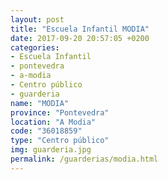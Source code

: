 ```yaml
---
layout: post
title: "Escuela Infantil MODIA"
date: 2017-09-20 20:57:05 +0200
categories:
- Escuela Infantil
- pontevedra
- a-modia
- Centro público
- guarderia
name: "MODIA"
province: "Pontevedra"
location: "A Modia"
code: "36018859"
type: "Centro público"
img: guarderia.jpg
permalink: /guarderias/modia.html
---
```

